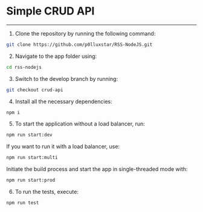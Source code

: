 # Simple CRUD API
***
1. Clone the repository by running the following command:
```sh
git clone https://github.com/p0lluxstar/RSS-NodeJS.git
```
2. Navigate to the app folder using:
```sh
cd rss-nodejs
```
3. Switch to the develop branch by running:
```sh
git checkout crud-api
```
4. Install all the necessary dependencies:
```sh
npm i
```
5. To start the application without a load balancer, run:
```sh
npm run start:dev
```
If you want to run it with a load balancer, use:
```sh
npm run start:multi
```
Initiate the build process and start the app in single-threaded mode with:
```sh
npm run start:prod
```
6. To run the tests, execute:
```sh
npm run test
```